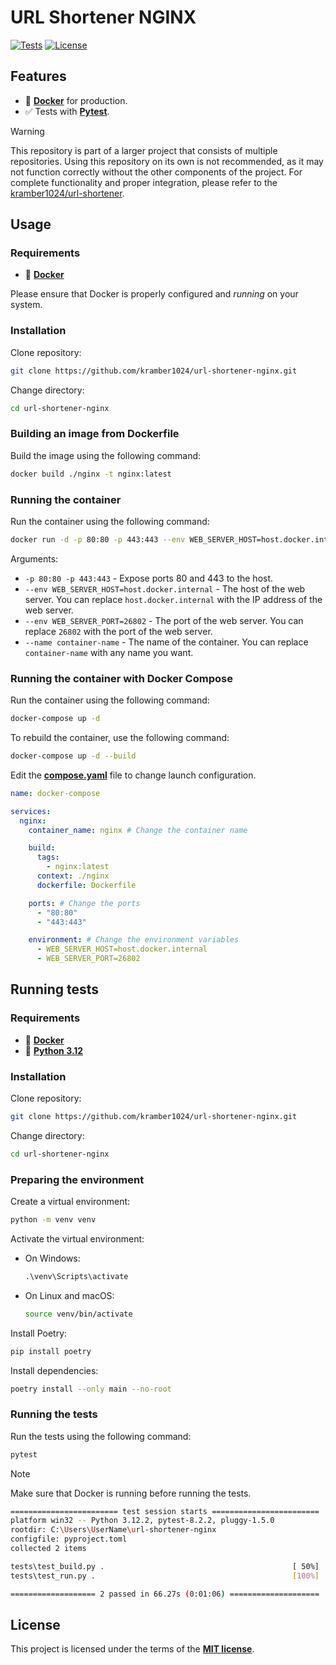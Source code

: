 # URL Shortener NGINX

<a href="https://github.com/kramber1024/url-shortener-nginx/actions/workflows/tests.yml" target="_blank"><img src="https://github.com/kramber1024/url-shortener-nginx/actions/workflows/tests.yml/badge.svg" alt="Tests"></a>
<a href="./LICENSE" target="_blank"><img src="https://img.shields.io/github/license/kramber1024/url-shortener-nginx" alt="License"></a>

## Features

- 🐋 [**Docker**](https://www.docker.com/) for production.
- ✅ Tests with [**Pytest**](https://pytest.org/).

> [!WARNING]
> This repository is part of a larger project that consists of multiple repositories. Using this repository on its own is not recommended, as it may not function correctly without the other components of the project. For complete functionality and proper integration, please refer to the [kramber1024/url-shortener](https://github.com/kramber1024/url-shortener).

## Usage

### Requirements

- 🐋 [**Docker**](https://www.docker.com/)

Please ensure that Docker is properly configured and *running* on your system.

### Installation

Clone repository:
```bash
git clone https://github.com/kramber1024/url-shortener-nginx.git
```

Change directory:
```bash
cd url-shortener-nginx
```

### Building an image from Dockerfile

Build the image using the following command:
```bash
docker build ./nginx -t nginx:latest
```

### Running the container

Run the container using the following command:
```bash
docker run -d -p 80:80 -p 443:443 --env WEB_SERVER_HOST=host.docker.internal --env WEB_SERVER_PORT=26802 --name container-name nginx
```
Arguments:
- `-p 80:80 -p 443:443` - Expose ports 80 and 443 to the host.
- `--env WEB_SERVER_HOST=host.docker.internal` - The host of the web server. You can replace `host.docker.internal` with the IP address of the web server.
- `--env WEB_SERVER_PORT=26802` - The port of the web server. You can replace `26802` with the port of the web server.
- `--name container-name` - The name of the container. You can replace `container-name` with any name you want.

### Running the container with Docker Compose

Run the container using the following command:
```bash
docker-compose up -d
```

To rebuild the container, use the following command:
```bash
docker-compose up -d --build
```

Edit the [**compose.yaml**](./compose.yaml) file to change launch configuration.

```yaml
name: docker-compose

services:
  nginx:
    container_name: nginx # Change the container name

    build:
      tags:
        - nginx:latest
      context: ./nginx
      dockerfile: Dockerfile

    ports: # Change the ports
      - "80:80"
      - "443:443"

    environment: # Change the environment variables
      - WEB_SERVER_HOST=host.docker.internal
      - WEB_SERVER_PORT=26802
```

## Running tests

### Requirements

- 🐋 [**Docker**](https://www.docker.com/)
- 🐍 [**Python 3.12**](https://www.python.org/)

### Installation

Clone repository:
```bash
git clone https://github.com/kramber1024/url-shortener-nginx.git
```

Change directory:
```bash
cd url-shortener-nginx
```

### Preparing the environment

Create a virtual environment:
```bash
python -m venv venv
```

Activate the virtual environment:
- On Windows:

    ```bat
    .\venv\Scripts\activate
    ```
- On Linux and macOS:

    ```bash
    source venv/bin/activate
    ```

Install Poetry:
```bash
pip install poetry
```

Install dependencies:
```bash
poetry install --only main --no-root
```

### Running the tests

Run the tests using the following command:
```bash
pytest
```

> [!NOTE]
> Make sure that Docker is running before running the tests.

```bash
======================== test session starts ========================
platform win32 -- Python 3.12.2, pytest-8.2.2, pluggy-1.5.0
rootdir: C:\Users\UserName\url-shortener-nginx
configfile: pyproject.toml
collected 2 items

tests\test_build.py .                                          [ 50%]
tests\test_run.py .                                            [100%]

=================== 2 passed in 66.27s (0:01:06) ====================
```

## License

This project is licensed under the terms of the [**MIT license**](./LICENSE).
